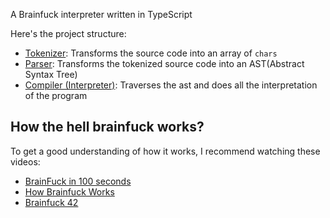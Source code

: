 
A Brainfuck interpreter written in TypeScript

Here's the project structure: 

- [Tokenizer](./src/tokenizer.rs): Transforms the source code into an array of `chars` 
- [Parser](./src/parser.rs): Transforms the tokenized source code into an AST(Abstract Syntax Tree)
- [Compiler (Interpreter)](./src/compiler.rs): Traverses the ast and does all the interpretation of the program

## How the hell brainfuck works?

To get a good understanding of how it works, I recommend watching these videos:

- [BrainFuck in 100 seconds](https://youtu.be/hdHjjBS4cs8?si=vpgj4ev7vA3TkThR)
- [How Brainfuck Works](https://youtu.be/-3C200nCwpk?si=I937lLnDiy-hB7OZ)
- [Brainfuck 42](https://www.youtube.com/watch?v=cwuPIugCHl4)

